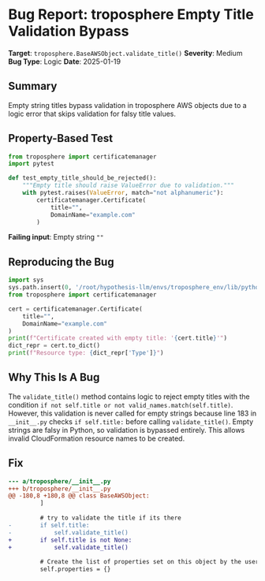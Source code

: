 # Bug Report: troposphere Empty Title Validation Bypass

**Target**: `troposphere.BaseAWSObject.validate_title()`
**Severity**: Medium
**Bug Type**: Logic
**Date**: 2025-01-19

## Summary

Empty string titles bypass validation in troposphere AWS objects due to a logic error that skips validation for falsy title values.

## Property-Based Test

```python
from troposphere import certificatemanager
import pytest

def test_empty_title_should_be_rejected():
    """Empty title should raise ValueError due to validation."""
    with pytest.raises(ValueError, match="not alphanumeric"):
        certificatemanager.Certificate(
            title="",
            DomainName="example.com"
        )
```

**Failing input**: Empty string `""`

## Reproducing the Bug

```python
import sys
sys.path.insert(0, '/root/hypothesis-llm/envs/troposphere_env/lib/python3.13/site-packages')
from troposphere import certificatemanager

cert = certificatemanager.Certificate(
    title="",
    DomainName="example.com"
)
print(f"Certificate created with empty title: '{cert.title}'")
dict_repr = cert.to_dict()
print(f"Resource type: {dict_repr['Type']}")
```

## Why This Is A Bug

The `validate_title()` method contains logic to reject empty titles with the condition `if not self.title or not valid_names.match(self.title)`. However, this validation is never called for empty strings because line 183 in `__init__.py` checks `if self.title:` before calling `validate_title()`. Empty strings are falsy in Python, so validation is bypassed entirely. This allows invalid CloudFormation resource names to be created.

## Fix

```diff
--- a/troposphere/__init__.py
+++ b/troposphere/__init__.py
@@ -180,8 +180,8 @@ class BaseAWSObject:
         ]
 
         # try to validate the title if its there
-        if self.title:
-            self.validate_title()
+        if self.title is not None:
+            self.validate_title()
 
         # Create the list of properties set on this object by the user
         self.properties = {}
```